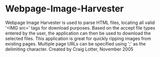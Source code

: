 Webpage-Image-Harvester
=======================

Webpage Image Harvester is used to parse HTML files, locating all valid '&lt;IMG src=' tags for download purposes. Based on the accept file types entered by the user, the application can then be used to download the selected files. This application is great for quickly ripping images from existing pages. Multiple page URLs can be specified using ';' as the delimiting character.  Created by Craig Lotter, November 2005
